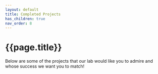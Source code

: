 ```yaml
---
layout: default
title: Completed Projects
has_children: true
nav_order: 8
---
```


# {{page.title}}

Below are some of the projects that our lab would like you to admire and whose success we want you to match!